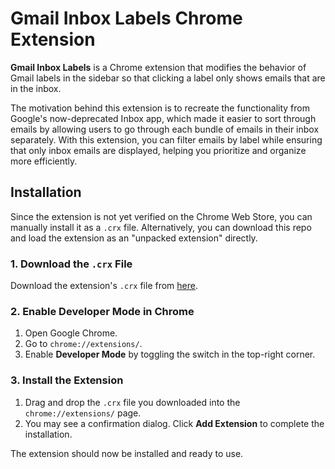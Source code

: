 # Gmail Inbox Labels Chrome Extension

**Gmail Inbox Labels** is a Chrome extension that modifies the behavior of Gmail labels in the sidebar so that clicking a label only shows emails that are in the inbox.

The motivation behind this extension is to recreate the functionality from Google's now-deprecated Inbox app, which made it easier to sort through emails by allowing users to go through each bundle of emails in their inbox separately. With this extension, you can filter emails by label while ensuring that only inbox emails are displayed, helping you prioritize and organize more efficiently.

## Installation

Since the extension is not yet verified on the Chrome Web Store, you can manually install it as a `.crx` file. Alternatively, you can download this repo and load the extension as an "unpacked extension" directly.

### 1. Download the `.crx` File

Download the extension's `.crx` file from [here](https://github.com/martimlobao/gmail-inbox-labels/releases).

### 2. Enable Developer Mode in Chrome

1. Open Google Chrome.
2. Go to `chrome://extensions/`.
3. Enable **Developer Mode** by toggling the switch in the top-right corner.

### 3. Install the Extension

1. Drag and drop the `.crx` file you downloaded into the `chrome://extensions/` page.
2. You may see a confirmation dialog. Click **Add Extension** to complete the installation.

The extension should now be installed and ready to use.

